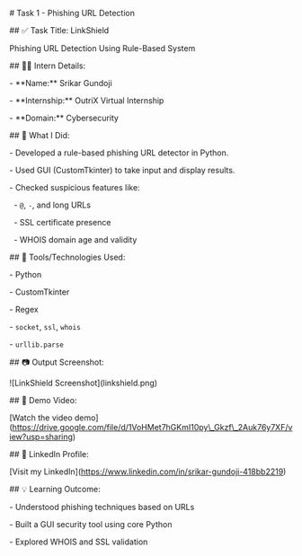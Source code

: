 \# Task 1 - Phishing URL Detection



\## ✅ Task Title: LinkShield

Phishing URL Detection Using Rule-Based System



\## 👨‍💻 Intern Details:

\- \*\*Name:\*\* Srikar Gundoji

\- \*\*Internship:\*\* OutriX Virtual Internship

\- \*\*Domain:\*\* Cybersecurity



\## 🧠 What I Did:

\- Developed a rule-based phishing URL detector in Python.

\- Used GUI (CustomTkinter) to take input and display results.

\- Checked suspicious features like:

&nbsp; - `@`, `-`, and long URLs

&nbsp; - SSL certificate presence

&nbsp; - WHOIS domain age and validity



\## 🔧 Tools/Technologies Used:

\- Python

\- CustomTkinter

\- Regex

\- `socket`, `ssl`, `whois`

\- `urllib.parse`



\## 📷 Output Screenshot:

!\[LinkShield Screenshot](linkshield.png)



\## 🎥 Demo Video:

\[Watch the video demo](https://drive.google.com/file/d/1VoHMet7hGKmI10py\_Gkzf\_2Auk76y7XF/view?usp=sharing)



\## 🔗 LinkedIn Profile:

\[Visit my LinkedIn](https://www.linkedin.com/in/srikar-gundoji-418bb2219)



\## 💡 Learning Outcome:

\- Understood phishing techniques based on URLs

\- Built a GUI security tool using core Python

\- Explored WHOIS and SSL validation



